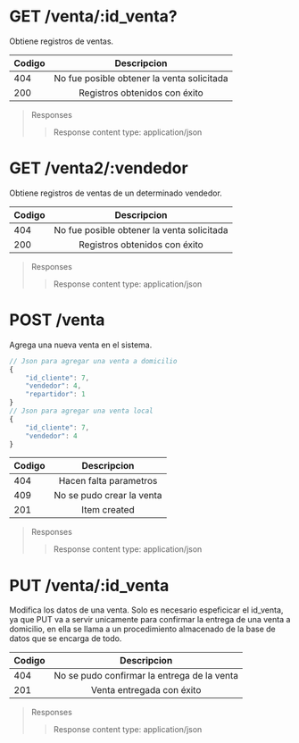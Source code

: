 
# GET /venta/:id_venta?


Obtiene registros de ventas.

| Codigo | Descripcion |
|-----------|:-----------:| 
| 404 | No fue posible obtener la venta solicitada |
| 200 | Registros obtenidos con éxito |
>Responses
>>Response content type: application/json

# GET /venta2/:vendedor


Obtiene registros de ventas de un determinado vendedor.

| Codigo | Descripcion |
|-----------|:-----------:| 
| 404 | No fue posible obtener la venta solicitada |
| 200 | Registros obtenidos con éxito |
>Responses
>>Response content type: application/json


# POST /venta


Agrega una nueva venta en el sistema.
``` js
// Json para agregar una venta a domicilio
{
    "id_cliente": 7,
    "vendedor": 4,
    "repartidor": 1
}
// Json para agregar una venta local
{
    "id_cliente": 7,
    "vendedor": 4
}
```


| Codigo | Descripcion |
|-----------|:-----------:| 
| 404 | Hacen falta parametros|
| 409 | No se pudo crear la venta |
| 201 | Item created |

>Responses
>>Response content type: application/json


# PUT /venta/:id_venta


Modifica los datos de una venta. Solo es necesario espeficicar el id_venta, ya que PUT va a servir unicamente para confirmar la entrega de una venta a domicilio, en ella se llama a un procedimiento almacenado de la base de datos que se encarga de todo.



| Codigo | Descripcion |
|-----------|:-----------:| 
| 404 | No se pudo confirmar la entrega de la venta|
| 201 | Venta entregada con éxito |

>Responses
>>Response content type: application/json